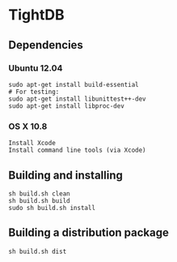 TightDB
=======

Dependencies
------------

### Ubuntu 12.04

    sudo apt-get install build-essential
    # For testing:
    sudo apt-get install libunittest++-dev
    sudo apt-get install libproc-dev

### OS X 10.8

    Install Xcode
    Install command line tools (via Xcode)


Building and installing
-----------------------

    sh build.sh clean
    sh build.sh build
    sudo sh build.sh install


Building a distribution package
-------------------------------

    sh build.sh dist
